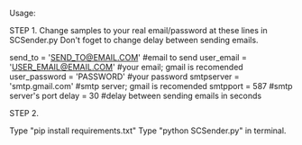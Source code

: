 Usage:

STEP 1.
Change samples to your real email/password at these lines in SCSender.py 
Don't foget to change delay between sending emails.

send_to = 'SEND_TO@EMAIL.COM'       #email to send
user_email = 'USER_EMAIL@EMAIL.COM' #your email; gmail is recomended
user_password = 'PASSWORD'          #your password
smtpserver = 'smtp.gmail.com'       #smtp server; gmail is recomended
smtpport = 587                      #smtp server's port
delay = 30                          #delay between sending emails in seconds


STEP 2.

Type "pip install requirements.txt"
Type "python SCSender.py" in terminal.
